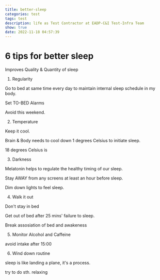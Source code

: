 ```yaml
---
title: better-sleep
categories: test
tags: test
description: life as Test Contractor at EADP-C&I Test-Infra Team
show: true
date: 2022-11-18 04:57:39
---
```


# 6 tips for better sleep

Improves Quality & Quantity of sleep

1. Regularity

Go to bed at same time every day to maintain internal sleep schedule in my body.

Set TO-BED Alarms

Avoid this weekend.

2. Temperature

Keep it cool.

Brain & Body needs to cool down 1 degrees Celsius to initiate sleep.

18 degrees Celsius is 

3. Darkness

Melatonin helps to regulate the healthy timing of our sleep.

Stay AWAY from any screens at least an hour before sleep.

Dim down lights to feel sleep.

4. Walk it out

Don't stay in bed 

Get out of bed after 25 mins' failure to sleep.

Break assosiation of bed and awakeness

5. Monitor Alcohol and Caffeine

avoid intake after 15:00

6. Wind down routine

sleep is like landing a plane, it's a process.

try to do sth. relaxing
